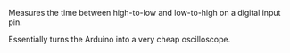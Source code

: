Measures the time between high-to-low and low-to-high on a digital input pin.

Essentially turns the Arduino into a very cheap oscilloscope.
